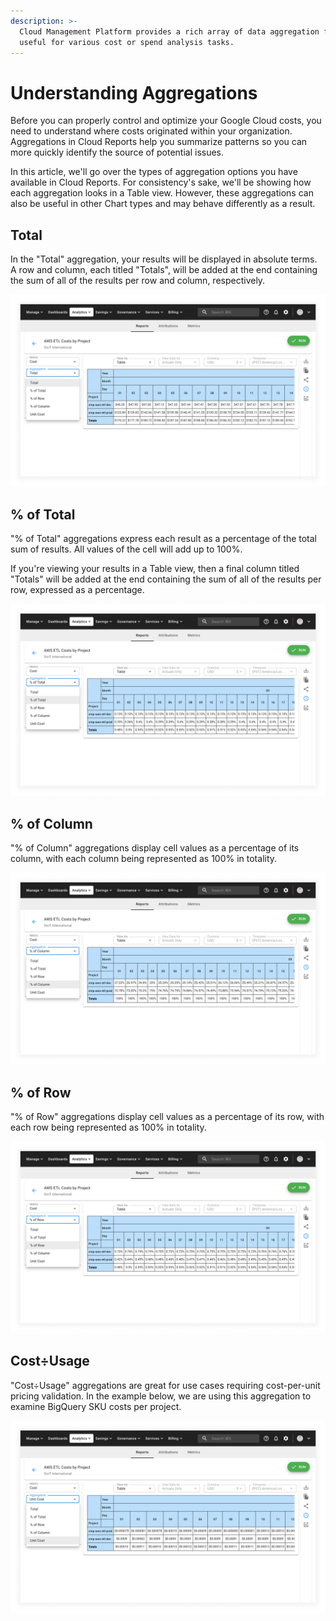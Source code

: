 ```yaml
---
description: >-
  Cloud Management Platform provides a rich array of data aggregation functions,
  useful for various cost or spend analysis tasks.
---
```


# Understanding Aggregations

Before you can properly control and optimize your Google Cloud costs, you need to understand where costs originated within your organization. Aggregations in Cloud Reports help you summarize patterns so you can more quickly identify the source of potential issues.

In this article, we'll go over the types of aggregation options you have available in Cloud Reports. For consistency's sake, we'll be showing how each aggregation looks in a Table view. However, these aggregations can also be useful in other Chart types and may behave differently as a result.

## Total

In the "Total" aggregation, your results will be displayed in absolute terms. A row and column, each titled "Totals", will be added at the end containing the sum of all of the results per row and column, respectively.

![A screenshot showing a Total aggregation report](../.gitbook/assets/report-aggregation-total.png)

## % of Total

"% of Total" aggregations express each result as a percentage of the total sum of results. All values of the cell will add up to 100%.

If you're viewing your results in a Table view, then a final column titled "Totals" will be added at the end containing the sum of all of the results per row, expressed as a percentage.

![A screenshot showing a % of Total aggregation report](../.gitbook/assets/report-aggregation-pct-total.png)

## % of Column

"% of Column" aggregations display cell values as a percentage of its column, with each column being represented as 100% in totality.

![A screenshot showing a & of Column aggregation report](../.gitbook/assets/report-aggregation-pct-col.png)

## % of Row

"% of Row" aggregations display cell values as a percentage of its row, with each row being represented as 100% in totality.

![A screenshot showing a % of Row aggregation report](../.gitbook/assets/report-aggregation-pct-row.png)

## Cost÷Usage

"Cost÷Usage" aggregations are great for use cases requiring cost-per-unit pricing validation. In the example below, we are using this aggregation to examine BigQuery SKU costs per project.

![A screenshot showing a Cost÷Usage aggregation report](../.gitbook/assets/report-aggregation-unit-cost.png)

